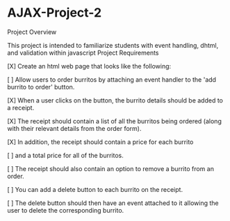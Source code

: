 # AJAX-Project-2

Project Overview

This project is intended to familiarize students with event handling, dhtml, and validation within javascript
Project Requirements

[X] Create an html web page that looks like the following:

[ ] Allow users to order burritos by attaching an event handler to the 'add burrito to order' button. 

[X] When a user clicks on the button, the burrito details should be added to a receipt. 

[X] The receipt should contain a list of all the burritos being ordered (along with their relevant details from the order form). 

[X] In addition, the receipt should contain a price for each burrito 

[ ] and a total price for all of the burritos.

[ ] The receipt should also contain an option to remove a burrito from an order. 

[ ] You can add a delete button to each burrito on the receipt. 

[ ] The delete button should then have an event attached to it allowing the user to delete the corresponding burrito.